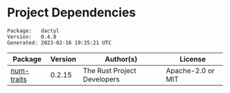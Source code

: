 # Project Dependencies
    Package:   dactyl
    Version:   0.4.8
    Generated: 2023-02-16 19:35:21 UTC

| Package | Version | Author(s) | License |
| ---- | ---- | ---- | ---- |
| [num-traits](https://github.com/rust-num/num-traits) | 0.2.15 | The Rust Project Developers | Apache-2.0 or MIT |
